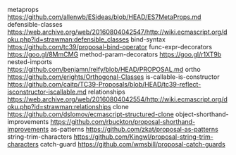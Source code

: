 metaprops https://github.com/allenwb/ESideas/blob/HEAD/ES7MetaProps.md
defensible-classes https://web.archive.org/web/20160804042547/http://wiki.ecmascript.org/doku.php?id=strawman:defensible_classes
bind-syntax https://github.com/tc39/proposal-bind-operator
func-expr-decorators https://goo.gl/8MmCMG
method-param-decorators https://goo.gl/r1XT9b
nested-imports https://github.com/benjamn/reify/blob/HEAD/PROPOSAL.md
ortho https://github.com/erights/Orthogonal-Classes
is-callable-is-constructor https://github.com/caitp/TC39-Proposals/blob/HEAD/tc39-reflect-isconstructor-iscallable.md
relationships https://web.archive.org/web/20160804042554/http://wiki.ecmascript.org/doku.php?id=strawman:relationships
clone https://github.com/dslomov/ecmascript-structured-clone
object-shorthand-improvements https://github.com/rbuckton/proposal-shorthand-improvements
as-patterns https://github.com/zkat/proposal-as-patterns
string-trim-characters https://github.com/Kingwl/proposal-string-trim-characters
catch-guard https://github.com/wmsbill/proposal-catch-guards
